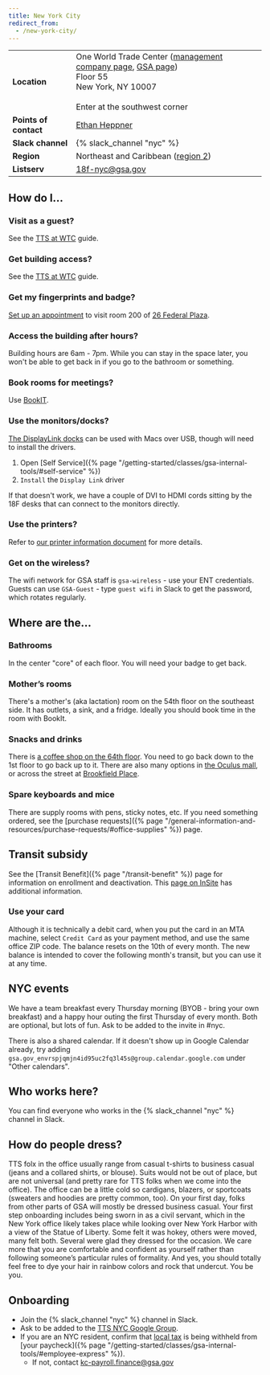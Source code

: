 ```yaml
---
title: New York City
redirect_from:
  - /new-york-city/
---
```


<div class="table-wrapper">
  <table class="table-office-metadata">
    <tbody>
      <tr>
        <td class="col-key"><strong>Location</strong></td>
        <td class="col-value">
          One World Trade Center (<a href="https://onewtc.durst.org/">management company page</a>, <a href="https://insite.gsa.gov/portal/category/540422">GSA page</a>)<br/>
          Floor 55<br/>
          New York, NY 10007<br/>
          <br/>
          Enter at the southwest corner
        </td>
      </tr>
      <tr>
        <td class="col-key"><strong>Points of contact</strong></td>
        <td class="col-value">
        <a href="https://gsa-tts.slack.com/team/U01J1L5569L">Ethan Heppner</a><br/>
        </td>
      </tr>
      <tr>
        <td class="col-key">
          <strong>Slack channel</strong>
        </td>
        <td class="col-value">
          {% slack_channel "nyc" %}
        </td>
      </tr>
      <tr>
        <td class="col-key"><strong>Region</strong></td>
        <td class="col-value">Northeast and Caribbean (<a href="https://www.gsa.gov/portal/category/22227">region 2</a>)</td>
      </tr>
      <tr>
        <td class="col-key">
          <strong>Listserv</strong>
        </td>
        <td class="col-value"><a href="mailto:18f-nyc@gsa.gov">18f-nyc@gsa.gov</a></td>
       </tr>
    </tbody>
  </table>
</div>

## How do I...

### Visit as a guest?

See the
[TTS at WTC](https://docs.google.com/document/d/1bqTlkaxRfbPdf0HlYI3TZkwIT9vd2HcN-nh6rTrkJzE/edit#heading=h.gno5incmiuxa)
guide.

### Get building access?

See the
[TTS at WTC](https://docs.google.com/document/d/1bqTlkaxRfbPdf0HlYI3TZkwIT9vd2HcN-nh6rTrkJzE/edit)
guide.

### Get my fingerprints and badge?

[Set up an appointment](https://app3.timetrade.com/tc/login.do?url=usaccess) to
visit room 200 of [26 Federal Plaza](https://goo.gl/maps/PX99MsBHdnD2).

### Access the building after hours?

Building hours are 6am - 7pm. While you can stay in the space later, you won't
be able to get back in if you go to the bathroom or something.

### Book rooms for meetings?

Use [BookIT](https://bookit.gsa.gov/).

### Use the monitors/docks?

[The DisplayLink docks](https://www.targus.com/us/universal-usb-3-0-dv4k-docking-station-with-power-dock177usz)
can be used with Macs over USB, though will need to install the drivers.

1. Open [Self
   Service]({% page "/getting-started/classes/gsa-internal-tools/#self-service" %})
1. `Install` the `Display Link` driver

If that doesn't work, we have a couple of DVI to HDMI cords sitting by the 18F
desks that can connect to the monitors directly.

### Use the printers?

Refer to
[our printer information document](https://docs.google.com/document/d/1Ikw7kfeY10lnImZHN7zq5wNjaTRBdTPkZj4QG7-z3d0/edit#)
for more details.

### Get on the wireless?

The wifi network for GSA staff is `gsa-wireless` - use your ENT credentials.
Guests can use `GSA-Guest` - type `guest wifi` in Slack to get the password,
which rotates regularly.

## Where are the...

### Bathrooms

In the center "core" of each floor. You will need your badge to get back.

### Mother’s rooms

There's a mother's (aka lactation) room on the 54th floor on the southeast side.
It has outlets, a sink, and a fridge. Ideally you should book time in the room
with BookIt.

### Snacks and drinks

There is [a coffee shop on the 64th floor](https://forfivecoffee.com/). You need
to go back down to the 1st floor to go back up to it. There are also many
options in
[the Oculus mall](https://www.westfield.com/westfieldworldtradecenter/entertainment/dining),
or across the street at [Brookfield Place](https://bfplny.com/food).

### Spare keyboards and mice

There are supply rooms with pens, sticky notes, etc. If you need something
ordered, see the [purchase
requests]({% page "/general-information-and-resources/purchase-requests/#office-supplies" %})
page.

## Transit subsidy

See the [Transit Benefit]({% page "/transit-benefit" %}) page for information on
enrollment and deactivation. This
[page on InSite](https://insite.gsa.gov/portal/content/500219) has additional
information.

### Use your card

Although it is technically a debit card, when you put the card in an MTA
machine, select `Credit Card` as your payment method, and use the same office
ZIP code. The balance resets on the 10th of every month. The new balance is
intended to cover the following month's transit, but you can use it at any time.

## NYC events

We have a team breakfast every Thursday morning (BYOB - bring your own
breakfast) and a happy hour outing the first Thursday of every month. Both are
optional, but lots of fun. Ask to be added to the invite in #nyc.

There is also a shared calendar. If it doesn't show up in Google Calendar
already, try adding
`gsa.gov_envrspjqmjn4id95uc2fq3l45s@group.calendar.google.com` under "Other
calendars".

## Who works here?

You can find everyone who works in the {% slack_channel "nyc" %} channel in
Slack.

## How do people dress?

TTS folx in the office usually range from casual t-shirts to business casual
(jeans and a collared shirts, or blouse). Suits would not be out of place, but
are not universal (and pretty rare for TTS folks when we come into the office).
The office can be a little cold so cardigans, blazers, or sportcoats (sweaters
and hoodies are pretty common, too). On your first day, folks from other parts
of GSA will mostly be dressed business casual. Your first step onboarding
includes being sworn in as a civil servant, which in the New York office likely
takes place while looking over New York Harbor with a view of the Statue of
Liberty. Some felt it was hokey, others were moved, many felt both. Several were
glad they dressed for the occasion. We care more that you are comfortable and
confident as yourself rather than following someone’s particular rules of
formality. And yes, you should totally feel free to dye your hair in rainbow
colors and rock that undercut. You be you.

## Onboarding

- Join the {% slack_channel "nyc" %} channel in Slack.
- Ask to be added to the
  [TTS NYC Google Group](https://groups.google.com/a/gsa.gov/g/TTS-nyc).
- If you are an NYC resident, confirm that
  [local tax](https://www.tax.ny.gov/pit/file/tax_tables.htm) is being withheld
  from [your
  paycheck]({% page "/getting-started/classes/gsa-internal-tools/#employee-express" %}).
  - If not, contact kc-payroll.finance@gsa.gov
